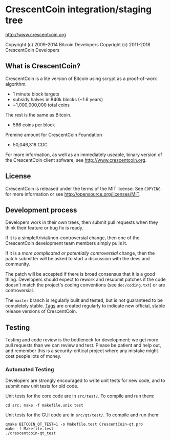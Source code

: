 CrescentCoin integration/staging tree
================================

http://www.crescentcoin.org

Copyright (c) 2009-2014 Bitcoin Developers
Copyright (c) 2011-2018 CrescentCoin Developers

What is CrescentCoin?
----------------

CrescentCoin is a lite version of Bitcoin using scrypt as a proof-of-work algorithm.
 - 1 minute block targets
 - subsidy halves in 840k blocks (~1.6 years)
 - ~1,000,000,000 total coins

The rest is the same as Bitcoin.
 - 566 coins per block

Premine amount for CrescentCoin Foundation
- 50,046,316 CDC

For more information, as well as an immediately useable, binary version of
the CrescentCoin client sofware, see http://www.crescentcoin.org.

License
-------

CrescentCoin is released under the terms of the MIT license. See `COPYING` for more
information or see http://opensource.org/licenses/MIT.

Development process
-------------------

Developers work in their own trees, then submit pull requests when they think
their feature or bug fix is ready.

If it is a simple/trivial/non-controversial change, then one of the CrescentCoin
development team members simply pulls it.

If it is a *more complicated or potentially controversial* change, then the patch
submitter will be asked to start a discussion with the devs and community.

The patch will be accepted if there is broad consensus that it is a good thing.
Developers should expect to rework and resubmit patches if the code doesn't
match the project's coding conventions (see `doc/coding.txt`) or are
controversial.

The `master` branch is regularly built and tested, but is not guaranteed to be
completely stable. [Tags](https://github.com/crescentcoin-project/crescentcoin/tags) are created
regularly to indicate new official, stable release versions of CrescentCoin.

Testing
-------

Testing and code review is the bottleneck for development; we get more pull
requests than we can review and test. Please be patient and help out, and
remember this is a security-critical project where any mistake might cost people
lots of money.

### Automated Testing

Developers are strongly encouraged to write unit tests for new code, and to
submit new unit tests for old code.

Unit tests for the core code are in `src/test/`. To compile and run them:

    cd src; make -f makefile.unix test

Unit tests for the GUI code are in `src/qt/test/`. To compile and run them:

    qmake BITCOIN_QT_TEST=1 -o Makefile.test CrescentCoin-qt.pro
    make -f Makefile.test
    ./crescentcoin-qt_test

